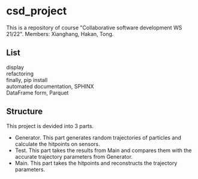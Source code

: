 # csd_project  
This is a repository of course "Collaborative software development WS 21/22". Members: Xianghang, Hakan, Tong.  
## List
display  
refactoring  
finally, pip install  
automated documentation, SPHINX  
DataFrame form, Parquet  

## Structure
This project is devided into 3 parts.

* Generator. This part generates random trajectories of particles and calculate the hitpoints on sensors.
* Test. This part takes the results from Main and compares them with the accurate trajectory parameters from Generator.
* Main. This part takes the hitpoints and reconstructs the trajectory parameters.
